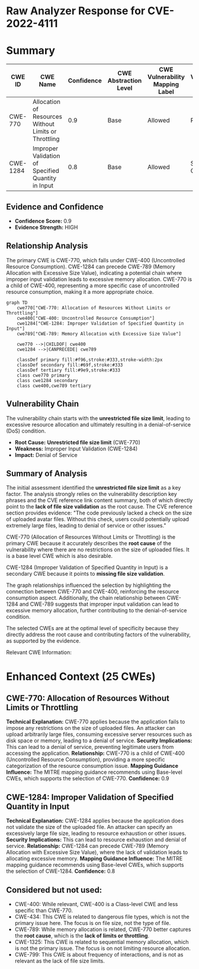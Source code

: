# Raw Analyzer Response for CVE-2022-4111

# Summary
| CWE ID | CWE Name | Confidence | CWE Abstraction Level | CWE Vulnerability Mapping Label | CWE-Vulnerability Mapping Notes |
|---|---|---|---|---|---|
| CWE-770 | Allocation of Resources Without Limits or Throttling | 0.9 | Base | Allowed | Primary CWE |
| CWE-1284 | Improper Validation of Specified Quantity in Input | 0.8 | Base | Allowed | Secondary CWE |

## Evidence and Confidence

*   **Confidence Score:** 0.9
*   **Evidence Strength:** HIGH

## Relationship Analysis
The primary CWE is CWE-770, which falls under CWE-400 (Uncontrolled Resource Consumption). CWE-1284 can precede CWE-789 (Memory Allocation with Excessive Size Value), indicating a potential chain where improper input validation leads to excessive memory allocation. CWE-770 is a child of CWE-400, representing a more specific case of uncontrolled resource consumption, making it a more appropriate choice.

```mermaid
graph TD
    cwe770["CWE-770: Allocation of Resources Without Limits or Throttling"]
    cwe400["CWE-400: Uncontrolled Resource Consumption"]
    cwe1284["CWE-1284: Improper Validation of Specified Quantity in Input"]
    cwe789["CWE-789: Memory Allocation with Excessive Size Value"]
    
    cwe770 -->|CHILDOF| cwe400
    cwe1284 -->|CANPRECEDE| cwe789
    
    classDef primary fill:#f96,stroke:#333,stroke-width:2px
    classDef secondary fill:#69f,stroke:#333
    classDef tertiary fill:#9e9,stroke:#333
    class cwe770 primary
    class cwe1284 secondary
    class cwe400,cwe789 tertiary
```

## Vulnerability Chain
The vulnerability chain starts with the **unrestricted file size limit**, leading to excessive resource allocation and ultimately resulting in a denial-of-service (DoS) condition.
  - **Root Cause:** **Unrestricted file size limit** (CWE-770)
  - **Weakness:** Improper Input Validation (CWE-1284)
  - **Impact:** Denial of Service

## Summary of Analysis
The initial assessment identified the **unrestricted file size limit** as a key factor. The analysis strongly relies on the vulnerability description key phrases and the CVE reference link content summary, both of which directly point to the **lack of file size validation** as the root cause. The CVE reference section provides evidence: "The code previously lacked a check on the size of uploaded avatar files. Without this check, users could potentially upload extremely large files, leading to denial of service or other issues."

CWE-770 (Allocation of Resources Without Limits or Throttling) is the primary CWE because it accurately describes the **root cause** of the vulnerability where there are no restrictions on the size of uploaded files. It is a base level CWE which is also desirable.

CWE-1284 (Improper Validation of Specified Quantity in Input) is a secondary CWE because it points to **missing file size validation**.

The graph relationships influenced the selection by highlighting the connection between CWE-770 and CWE-400, reinforcing the resource consumption aspect. Additionally, the chain relationship between CWE-1284 and CWE-789 suggests that improper input validation can lead to excessive memory allocation, further contributing to the denial-of-service condition.

The selected CWEs are at the optimal level of specificity because they directly address the root cause and contributing factors of the vulnerability, as supported by the evidence.

Relevant CWE Information:

# Enhanced Context (25 CWEs)

## CWE-770: Allocation of Resources Without Limits or Throttling
**Technical Explanation:** CWE-770 applies because the application fails to impose any restrictions on the size of uploaded files. An attacker can upload arbitrarily large files, consuming excessive server resources such as disk space or memory, leading to a denial of service.
**Security Implications:** This can lead to a denial of service, preventing legitimate users from accessing the application.
**Relationship:** CWE-770 is a child of CWE-400 (Uncontrolled Resource Consumption), providing a more specific categorization of the resource consumption issue.
**Mapping Guidance Influence:** The MITRE mapping guidance recommends using Base-level CWEs, which supports the selection of CWE-770.
**Confidence:** 0.9

## CWE-1284: Improper Validation of Specified Quantity in Input
**Technical Explanation:** CWE-1284 applies because the application does not validate the size of the uploaded file. An attacker can specify an excessively large file size, leading to resource exhaustion or other issues.
**Security Implications:** This can lead to resource exhaustion and denial of service.
**Relationship:** CWE-1284 can precede CWE-789 (Memory Allocation with Excessive Size Value), where the lack of validation leads to allocating excessive memory.
**Mapping Guidance Influence:** The MITRE mapping guidance recommends using Base-level CWEs, which supports the selection of CWE-1284.
**Confidence:** 0.8

## Considered but not used:
- CWE-400: While relevant, CWE-400 is a Class-level CWE and less specific than CWE-770.
- CWE-434: This CWE is related to dangerous file types, which is not the primary issue here. The focus is on file size, not the type of file.
- CWE-789: While memory allocation is related, CWE-770 better captures the **root cause**, which is the **lack of limits or throttling**.
- CWE-1325: This CWE is related to sequential memory allocation, which is not the primary issue. The focus is on not limiting resource allocation.
- CWE-799: This CWE is about frequency of interactions, and is not as relevant as the lack of file size limits.